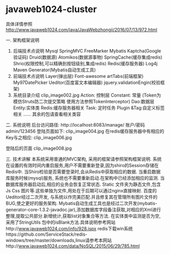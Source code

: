 # javaweb1024-cluster
具体详情参照 http://www.javaweb1024.com/java/JavaWebzhongji/2016/07/13/972.html


一. 架构框架说明
1)    后端技术点说明
Mysql
SpringMVC
FreeMarker
Mybatis
Kaptcha(Google验证码)
Druid(数据源)
Atomikos(数据源事物)
SpringCache(缓存集成redis)
Shrio(权限控制,可以精确到按钮级别,集成redis)
Redis(缓存服务器)
Log4j
Maven
Generator(Mybatis自动生成工具)
2)    前端技术点说明
Layer(弹出层)
Font-awesome
artTabs(前端框架)
My97DatePicker
Ueditor(百度富文本编辑器)
jquery.validationEngin(校验框架)
3)    系统目录介绍
clip_image002.jpg
Action: 控制层
Constant: 常量 (Token为模仿Struts防二次提交策略 使用方法参照TokenInterceptor)
Dao:数据层
Entity:实体类
Redis:缓存服务器相关
Task: 定时任务
Plugin &Tag:自定义标签相关
……
其余的包请查看相关类容
 
二. 系统说明
后台访问路径: http://localhost:8083/manage/ 账户/密码 admin/123456 登陆页面如下:
clip_image004.jpg
在redis缓存服务器中有相应的Key与之相应:
clip_image006.jpg 
 
登陆后的页面
clip_image008.jpg
 
三. 技术讲解
本系统采用普通的MVC架构, 采用的框架请参照架构框架说明.
系统在设置的有效时间内重启服务,用户不需要重新登录,因为shiro的Session存储在Redis中. 当Shiro检验是否需要登录时,会从Redis中获取相应的数据.
当重启数据库服务时候(mysql)服务, 系统也不需要重新启动.在架构中已经添加相应的监测. 当数据库服务器启动后,相应的业务会恢复正常状态.
Static 文件夹为静态文件,包含Js Css 图片等.这些单独为文件,用处在于后期可以通过nginx直接映射.
百度的Ueditor经过二次开发, 与系统以作完美匹配.并且修复其在管理所有图片文件的BUG,使之更好的服务架构.
Mybatis自动生成工具也是经过二次开发(mybatis-generator-core-1.3.2-javadoc.jar),添加数据库字段备注获取,对相应的Xml进行整理,提取公共部分.新增统计,获取list对象集合等方法. 在实体类中监测是否为空,采用了StringUtils 包中的isBlank方法.具体说明参考网站http://www.javaweb1024.com/info/928.jspx
redis下载win系统https://github.com/ServiceStack/redis-windows/tree/master/downloads,linux请参考本网站http://www.javaweb1024.com/data/NoSQL/2015/06/29/785.html
